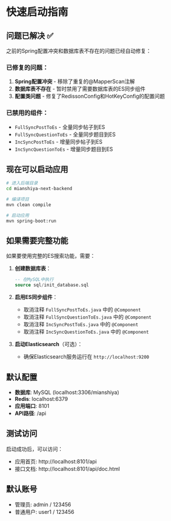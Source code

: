 # 快速启动指南

## 问题已解决 ✅

之前的Spring配置冲突和数据库表不存在的问题已经自动修复：

### 已修复的问题：
1. **Spring配置冲突** - 移除了重复的@MapperScan注解
2. **数据库表不存在** - 暂时禁用了需要数据库表的ES同步组件
3. **配置类问题** - 修复了RedissonConfig和HotKeyConfig的配置问题

### 已禁用的组件：
- `FullSyncPostToEs` - 全量同步帖子到ES
- `FullSyncQuestionToEs` - 全量同步题目到ES  
- `IncSyncPostToEs` - 增量同步帖子到ES
- `IncSyncQuestionToEs` - 增量同步题目到ES

## 现在可以启动应用

```bash
# 进入后端目录
cd mianshiya-next-backend

# 编译项目
mvn clean compile

# 启动应用
mvn spring-boot:run
```

## 如果需要完整功能

如果要使用完整的ES搜索功能，需要：

1. **创建数据库表**：
   ```sql
   -- 在MySQL中执行
   source sql/init_database.sql
   ```

2. **启用ES同步组件**：
   - 取消注释 `FullSyncPostToEs.java` 中的 `@Component`
   - 取消注释 `FullSyncQuestionToEs.java` 中的 `@Component`
   - 取消注释 `IncSyncPostToEs.java` 中的 `@Component`
   - 取消注释 `IncSyncQuestionToEs.java` 中的 `@Component`

3. **启动Elasticsearch**（可选）：
   - 确保Elasticsearch服务运行在 `http://localhost:9200`

## 默认配置

- **数据库**: MySQL (localhost:3306/mianshiya)
- **Redis**: localhost:6379
- **应用端口**: 8101
- **API路径**: /api

## 测试访问

启动成功后，可以访问：
- 应用首页: http://localhost:8101/api
- 接口文档: http://localhost:8101/api/doc.html

## 默认账号

- 管理员: admin / 123456
- 普通用户: user1 / 123456 